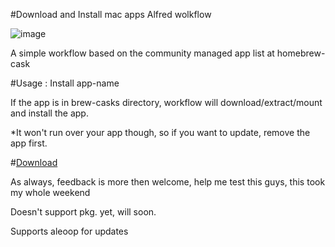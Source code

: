 #Download and Install mac apps Alfred wolkflow
 
![image](http://d.pr/i/Esrf+.png)
 
A simple workflow based on the community managed app list at homebrew-cask
 
#Usage : Install app-name
 
If the app is in brew-casks directory, workflow will download/extract/mount and install the app.
 
*It won't run over your app though, so if you want to update, remove the app first.
 
#[Download](https://github.com/altryne/install_apps_alfred/blob/master/Install%20Mac%20Apps.alfredworkflow)
 
As always, feedback is more then welcome, help me test this guys, this took my whole weekend 
 
Doesn't support pkg. yet, will soon.

Supports aleoop for updates
